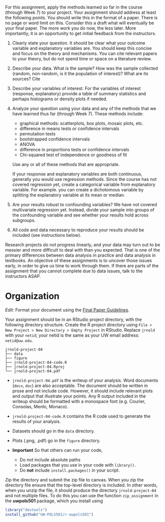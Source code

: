 <!--
.. title: Research Project Assignment 4
-->

For this assignment, apply the methods learned so far in the course (through Week 7) to your project. Your assignment should address at least the following points. You should write this in the format of a paper. There is no page or word limit on this. Consider this a draft what will eventually be your final paper. The more work you do now, the less later. More importantly, it is an opportunity to get initial feedback from the instructors.

1. Clearly state your question. It should be clear what your outcome variable and explanatory variables are. You should keep this concise and focus on the theory and mechanisms. You can cite relevant papers to your theory, but do not spend time or space on a literature review.

2. Describe your data. What is the sample? How was the sample collected (random, non-random, is it the population of interest)? What are its sources? Cite

3. Describe your variables of interest. For the variables of interest (response, explanatory) provide a table of summary statistics and perhaps histograms or density plots if needed.

4. Analyze your question using your data and any of the methods that we have learned thus far (through Week 7). These methods include:

    - graphical methods: scatterplots, box plots, mosaic plots, etc.
    - difference in means tests or confidence intervals
    - permutation tests
    - bootstrapped confidence intervals
    - ANOVA
    - difference in proportions tests or confidence intervals
    - Chi-squared test of independence or goodness of fit

    Use any or all of these methods that are appropriate.

    If your response and explanatory variables are both continuous, generally you would use regression methods. Since the course has not covered regression yet, create a categorical variable from explanatory variable. For example. you can create a dichotomous variable by splitting the explanatory variable at its mean or median.

5. Are your results robust to confounding variables? We have not covered multivariate regression yet. Instead, divide your sample into groups of the confounding variable and see whether your results hold across subgroups.

6. All code and data necessary to reproduce your results should be included (see instructions below).

Research projects do not progress linearly, and your data may turn out to be messier and more difficult to deal with than you expected. That is one of the primary differences between data analysis in practice and data analysis in textbooks. An objective of these assignments is to uncover those issues early, in order to give us time to work through them. If there are parts of the assignment that you cannot complete due to data issues, talk to the instructors ASAP.


# Organization

*Edit:* Format your document using the [Final Paper Guidelines](https://uw-pols501.github.io/pols_501_wi16/resources/data_analysis_project_paper_guidelines/).

Your assignment should be in an RStudio project directory, with the following directory structure.
Create the R project directory using `File > New Project > New Directory > Empty Project` in RStudio.
Replace `jrnold` with your `netid`; your netid is the same as your UW email address: `netid@uw.edu`.

```
jrnold-project-04
├── data
├── figure
├── jrnold-project-04-code.R
├── jrnold-project-04.Rproj
└── jrnold-project-04.pdf
```

- `jrnold-project-04.pdf` is the writeup of your analysis. Word documents (`docx`, `doc`) are also acceptable. The document should be written in prose and not include code.  However, it should include relevant plots and output that illustrate your points.
Any R output included in the writeup should be formatted with a monospace font (e.g. Courier, Consolas, Menlo, Monaco).
- `jrnold-project-04-code.R` contains the R code used to generate the results of your analysis.
- Datasets should go in the `data` directory.
- Plots (.png, .pdf) go in the `figure` directory.
- **Important** So that others can run your code,

   - Do not include absolute paths
   - Load packages that you use in your code with `library()`.
   - Do **not** include `install.packages()` in your script.

Zip the directory and submit the zip file to canvas.
When you zip the directory file ensure that the top-level directory is included.
In other words, when you unzip the file, it should produce the directory `jrnold-project-04` and not multiple files.
To do this you can use the function `zip_assignment` in the **uwpols501** package, which you install using
```r
library("devtools")
install_github("UW-POLS501/r-uwpols501")
```
